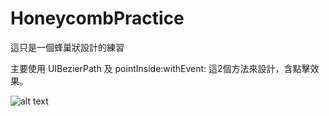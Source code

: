 # HoneycombPractice

這只是一個蜂巢狀設計的練習

主要使用 UIBezierPath 及 pointInside:withEvent: 這2個方法來設計，含點擊效果。

![alt text](https://user-images.githubusercontent.com/10362419/28254542-4bf58122-6ae0-11e7-9a3f-7dcea772b120.png)
